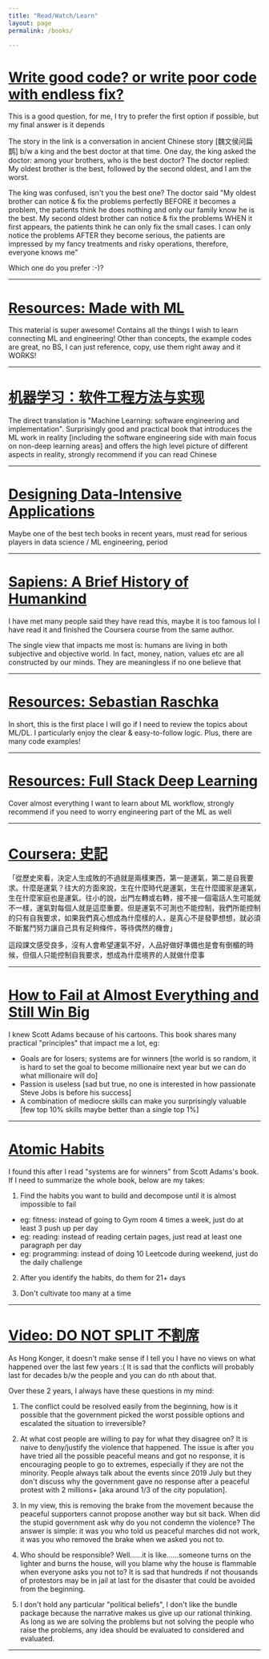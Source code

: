 ```yaml
---
title: "Read/Watch/Learn"
layout: page
permalink: /books/

---
```

# [Write good code? or write poor code with endless fix?](https://www.zhihu.com/question/523096401/answer/2398904517)

This is a good question, for me, I try to prefer the first option if possible, but my final answer is it depends

The story in the link is a conversation in ancient Chinese story [魏文侯问扁鹊] b/w a king and the best doctor at that time. One day, the king asked the doctor: among your brothers, who is the best doctor? The doctor replied: My oldest brother is the best, followed by the second oldest, and I am the worst.

The king was confused, isn't you the best one? The doctor said "My oldest brother can notice & fix the problems perfectly BEFORE it becomes a problem, the patients think he does nothing and only our family know he is the best. My second oldest brother can notice & fix the problems WHEN it first appears, the patients think he can only fix the small cases. I can only notice the problems AFTER they become serious, the patients are impressed by my fancy treatments and risky operations, therefore, everyone knows me"

Which one do you prefer :-)?

---
# [Resources: Made with ML](https://madewithml.com/)

This material is super awesome! Contains all the things I wish to learn connecting ML and engineering! Other than concepts, the example codes are great, no BS, I can just reference, copy, use them right away and it WORKS!

---

# [机器学习：软件工程方法与实现](https://www.amazon.com/%E6%9C%BA%E5%99%A8%E5%AD%A6%E4%B9%A0%EF%BC%9A%E8%BD%AF%E4%BB%B6%E5%B7%A5%E7%A8%8B%E6%96%B9%E6%B3%95%E4%B8%8E%E5%AE%9E%E7%8E%B0%EF%BC%88%E5%A4%A7%E5%9E%8B%E9%87%91%E8%9E%8D%E9%9B%86%E5%9B%A2%E4%B8%93%E5%AE%B6%E6%92%B0%E5%86%99%EF%BC%8C%E6%8F%90%E4%BE%9B%E9%AB%98%E8%B4%A8%E9%87%8F%E4%BB%A3%E7%A0%81%E8%AE%BE%E8%AE%A1%E5%92%8C%E5%B7%A5%E4%B8%9A%E5%BA%94%E7%94%A8%E6%A1%86%E6%9E%B6%EF%BC%89-%E6%99%BA%E8%83%BD%E7%B3%BB%E7%BB%9F%E4%B8%8E%E6%8A%80%E6%9C%AF%E4%B8%9B%E4%B9%A6-Chinese-%E5%BC%A0%E6%98%A5%E5%BC%BA-ebook/dp/B08PD77SK4)

The direct translation is "Machine Learning: software engineering and implementation". Surprisingly good and practical book that introduces the ML work in reality [including the software engineering side with main focus on non-deep learning areas] and offers the high level picture of different aspects in reality, strongly recommend if you can read Chinese

---
# [Designing Data-Intensive Applications](https://www.amazon.com/Designing-Data-Intensive-Applications-Reliable-Maintainable/dp/1449373321)

Maybe one of the best tech books in recent years, must read for serious players in data science / ML engineering, period

---

# [Sapiens: A Brief History of Humankind](https://www.amazon.com/Sapiens-Humankind-Yuval-Noah-Harari-ebook/dp/B00ICN066A)

I have met many people said they have read this, maybe it is too famous lol I have read it and finished the Coursera course from the same author.

The single view that impacts me most is: humans are living in both subjective and objective world. In fact, money, nation, values etc are all constructed by our minds. They are meaningless if no one believe that

---

# [Resources: Sebastian Raschka](https://sebastianraschka.com/resources.html)

In short, this is the first place I will go if I need to review the topics about ML/DL. I particularly enjoy the clear & easy-to-follow logic. Plus, there are many code examples!

---

# [Resources: Full Stack Deep Learning](https://fullstackdeeplearning.com/spring2021/)

Cover almost everything I want to learn about ML workflow, strongly recommend if you need to worry engineering part of the ML as well

---

# [Coursera: 史記](https://www.coursera.org/learn/shiji)

「從歷史來看，決定人生成敗的不過就是兩樣東西，第一是運氣，第二是自我要求。什麼是運氣？往大的方面來說，生在什麼時代是運氣，生在什麼國家是運氣，生在什麼家庭也是運氣。往小的說，出門左轉或右轉，接不接一個電話人生可能就不一樣，運氣對每個人就是這麼重要。但是運氣不可測也不能控制，我們所能控制的只有自我要求，如果我們真心想成為什麼樣的人，是真心不是發夢想想，就必須不斷奮鬥努力讓自己具有足夠條件，等待偶然的機會」

這段課文感受良多，沒有人會希望運氣不好，人品好做好準備也是會有倒楣的時候，但個人只能控制自我要求，想成為什麼境界的人就做什麼事

---

# [How to Fail at Almost Everything and Still Win Big](https://www.amazon.com/How-Fail-Almost-Everything-Still-ebook/dp/B00COOFBA4)

I knew Scott Adams because of his cartoons. This book shares many practical "principles" that impact me a lot, eg:
- Goals are for losers; systems are for winners [the world is so random, it is hard to set the goal to become millionaire next year but we can do what millionaire will do]
- Passion is useless [sad but true, no one is interested in how passionate Steve Jobs is before his success]
- A combination of mediocre skills can make you surprisingly valuable [few top 10% skills maybe better than a single top 1%]

---

# [Atomic Habits](https://www.amazon.com/Atomic-Habits-Proven-Build-Break/dp/0735211299)

I found this after I read "systems are for winners" from Scott Adams's book. If I need to summarize the whole book, below are my takes:

1. Find the habits you want to build and decompose until it is almost impossible to fail
- eg: fitness: instead of going to Gym room 4 times a week, just do at least 3 push up per day
- eg: reading: instead of reading certain pages, just read at least one paragraph per day
- eg: programming: instead of doing 10 Leetcode during weekend, just do the daily challenge

2. After you identify the habits, do them for 21+ days

3. Don't cultivate too many at a time

---

# [Video: DO NOT SPLIT 不割席](https://vimeo.com/504381953)

As Hong Konger, it doesn't make sense if I tell you I have no views on what happened over the last few years :( It is sad that the conflicts will probably last for decades b/w the people and you can do nth about that.

Over these 2 years, I always have these questions in my mind:
1. The conflict could be resolved easily from the beginning, how is it possible that the government picked the worst possible options and escalated the situation to irreversible?

2. At what cost people are willing to pay for what they disagree on? It is naive to deny/justify the violence that happened. The issue is after you have tried all the possible peaceful means and got no response, it is encouraging people to go to extremes, especially if they are not the minority. People always talk about the events since 2019 July but they don't discuss why the government gave no response after a peaceful protest with 2 millions+ [aka around 1/3 of the city population].

3. In my view, this is removing the brake from the movement because the peaceful supporters cannot propose another way but sit back. When did the stupid government ask why do you not condemn the violence? The answer is simple: it was you who told us peaceful marches did not work, it was you who removed the brake when we asked you not to.

4. Who should be responsible? Well......it is like......someone turns on the lighter and burns the house, will you blame why the house is flammable when everyone asks you not to? It is sad that hundreds if not thousands of protestors may be in jail at last for the disaster that could be avoided from the beginning.

5. I don't hold any particular "political beliefs", I don't like the bundle package because the narrative makes us give up our rational thinking. As long as we are solving the problems but not solving the people who raise the problems, any idea should be evaluated to considered and evaluated.

---
